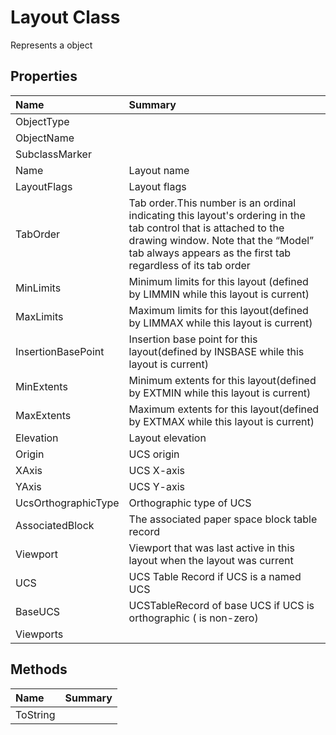 # Layout Class

Represents a <see cref="T:ACadSharp.Objects.Layout" /> object

## Properties

| Name | Summary | 
| :- | :- | 
| ObjectType |  | 
| ObjectName |  | 
| SubclassMarker |  | 
| Name | Layout name | 
| LayoutFlags | Layout flags | 
| TabOrder | Tab order.This number is an ordinal indicating this layout's ordering in the tab control that is attached to the drawing window. Note that the “Model” tab always appears as the first tab regardless of its tab order | 
| MinLimits | Minimum limits for this layout (defined by LIMMIN while this layout is current) | 
| MaxLimits | Maximum limits for this layout(defined by LIMMAX while this layout is current) | 
| InsertionBasePoint | Insertion base point for this layout(defined by INSBASE while this layout is current)  | 
| MinExtents | Minimum extents for this layout(defined by EXTMIN while this layout is current) | 
| MaxExtents | Maximum extents for this layout(defined by EXTMAX while this layout is current) | 
| Elevation | Layout elevation | 
| Origin | UCS origin | 
| XAxis | UCS X-axis | 
| YAxis | UCS Y-axis | 
| UcsOrthographicType | Orthographic type of UCS | 
| AssociatedBlock | The associated paper space block table record | 
| Viewport | Viewport that was last active in this layout when the layout was current | 
| UCS | UCS Table Record if UCS is a named UCS | 
| BaseUCS | UCSTableRecord of base UCS if UCS is orthographic (<see cref="P:ACadSharp.Objects.Layout.UcsOrthographicType" /> is non-zero) | 
| Viewports |  | 

## Methods

| Name | Summary | 
| :- | :- | 
| ToString |  | 

